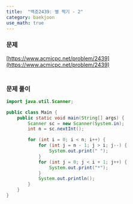 ```yaml
---
title:  "백준2439: 별 찍기 - 2"
category: baekjoon
use_math: true
---
```




### 문제

[https://www.acmicpc.net/problem/2439](https://www.acmicpc.net/problem/2439)



### <br>문제 풀이

```java
import java.util.Scanner;

public class Main {
    public static void main(String[] args) {
        Scanner sc = new Scanner(System.in);
        int n = sc.nextInt();

        for (int i = 0; i < n; i++) {
            for (int j = n - 1; j > i; j--) {
                System.out.print(" ");
            }
            for (int j = 0; j < i + 1; j++) {
                System.out.print("*");
            }
            System.out.println();
        }
    }
}
```

